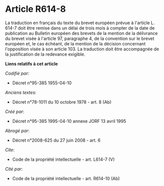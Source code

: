 # Article R614-8

La traduction en français du texte du brevet européen prévue à l'article L. 614-7 doit être remise dans un délai de trois
mois à compter de la date de publication au Bulletin européen des brevets de la mention de la délivrance du brevet visée à
l'article 97, paragraphe 4, de la convention sur le brevet européen et, le cas échéant, de la mention de la décision
concernant l'opposition visée à son article 103. La traduction doit être accompagnée de la justification de la redevance
exigible.

**Liens relatifs à cet article**

_Codifié par_:

  - Décret n°95-385 1955-04-10

_Anciens textes_:

  - Décret n°78-1011 du 10 octobre 1978 - art. 8 (Ab)

_Créé par_:

  - Décret n°95-385 1995-04-10 annexe JORF 13 avril 1995

_Abrogé par_:

  - Décret n°2008-625 du 27 juin 2008 - art. 6

_Cite_:

  - Code de la propriété intellectuelle - art. L614-7 (V)

_Cité par_:

  - Code de la propriété intellectuelle - art. R614-10 (Ab)
